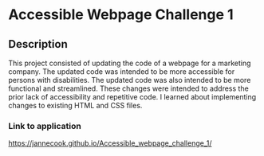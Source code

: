 # Accessible Webpage Challenge 1

## Description

This project consisted of updating the code of a webpage for a marketing company. The updated code was intended to be more accessible for persons with disabilities. The updated code was also intended to be more functional and streamlined. These changes were intended to address the prior lack of accessibility and repetitive code. I learned about implementing changes to existing HTML and CSS files.

### Link to application
https://jannecook.github.io/Accessible_webpage_challenge_1/

